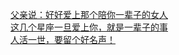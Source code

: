   
[父亲说：好好爱上那个陪你一辈子的女人](http://www.dianyue.me/archives/752/wedlqv4gg1fi889d/)  
[这几个星座一旦爱上你，就是一辈子的事](http://www.dianyue.me/archives/890/1o8qoj182c5slrfd/)  
[人活一世，要留个好名声！](http://www.dianyue.me/archives/987/zii8hp9oo0slrteo/)